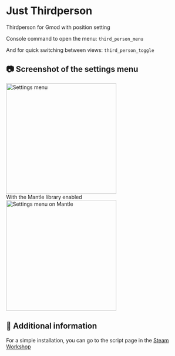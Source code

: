 # Just Thirdperson
Thirdperson for Gmod with position setting

Console command to open the menu: `third_person_menu`

And for quick switching between views: `third_person_toggle`
 
 ## 📷 Screenshot of the settings menu
<img src="https://github.com/darkfated/thirdperson/assets/49955245/6d9e2e41-5bd9-4560-be77-9ea9ac6ca782" width="300" alt="Settings menu"/>
<br>With the Mantle library enabled<br>
<img src="https://github.com/user-attachments/assets/15f5f6fa-0931-4d25-8a98-0dfbf685d8f9" width="300" alt="Settings menu on Mantle"/>

## 📰 Additional information
For a simple installation, you can go to the script page in the [Steam Workshop](https://steamcommunity.com/sharedfiles/filedetails/?id=2652400678)
